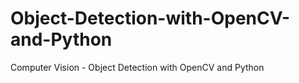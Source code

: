 # Object-Detection-with-OpenCV-and-Python
Computer Vision - Object Detection with OpenCV and Python
